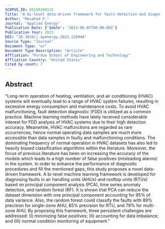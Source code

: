 ```yaml
---
SCOPUS_ID: 85150300115
Title: "A bi-level data-driven framework for fault-detection and diagnosis of HVAC systems"
Author: "Movahed P."
Journal: "Applied Energy"
Publication Date: {'$date': '2023-06-01T00:00:00Z'}
Publication Year: 2023
DOI: "10.1016/j.apenergy.2023.120948"
Source Type: "Journal"
Document Type: "ar"
Document Type Description: "Article"
Affliation: "Purdue School of Engineering and Technology"
Affliation Country: "United States"
Cited by count: 7
---
```


## Abstract
"Long-term operation of heating, ventilation, and air conditioning (HVAC) systems will eventually lead to a range of HVAC system failures, resulting in excessive energy consumption and maintenance costs. To avoid HVAC malfunctioning, fault detection diagnostic (FDD) is utilized as a common practice. Machine learning methods have lately received considerable interest for FDD analysis of HVAC systems due to their high detection accuracy. Meanwhile, HVAC malfunctions are regarded as rare occurrences, hence normal operating data samples are much more accessible than data samples in faulty and malfunctioning conditions. The dominating frequency of normal operation in HVAC datasets has also led to heavily biased classification algorithms within the literature. Moreover, the focus of previous literature has been on increasing the accuracy of the models which leads to a high number of false positives (misleading alarms) in the system. In order to enhance the performance of diagnostic procedures and fill the mentioned gaps, this study proposes a novel data-driven framework. A bi-level machine learning framework is developed for diagnosing faults in air handling units (AHUs) and rooftop units (RTUs) based on principal component analysis (PCA), time series anomaly detection, and random forest (RF). It is shown that PCA can reduce the dataset dimension with one principal component accounting for 95% of data variance. Also, the random forest could classify the faults with 89% precision for single-zone AHU, 85% precision for RTU, and 79% for multi-zone AHU. By proposing this framework, three persistent challenges are addressed: (I) minimizing false positives; (II) accounting for data imbalance; and (III) normal condition monitoring of equipment."

